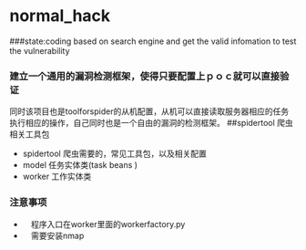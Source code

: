 # normal_hack
###state:coding
based on search engine and get the valid infomation to test the vulnerability
### 建立一个通用的漏洞检测框架，使得只要配置上ｐｏｃ就可以直接验证
同时该项目也是toolforspider的从机配置，从机可以直接读取服务器相应的任务执行相应的操作，自己同时也是一个自由的漏洞的检测框架。
##spidertool 爬虫相关工具包
* spidertool    爬虫需要的，常见工具包，以及相关配置
* model     任务实体类(task beans )
* worker 工作实体类
### 注意事项
* 　程序入口在worker里面的workerfactory.py
* 　需要安装nmap
